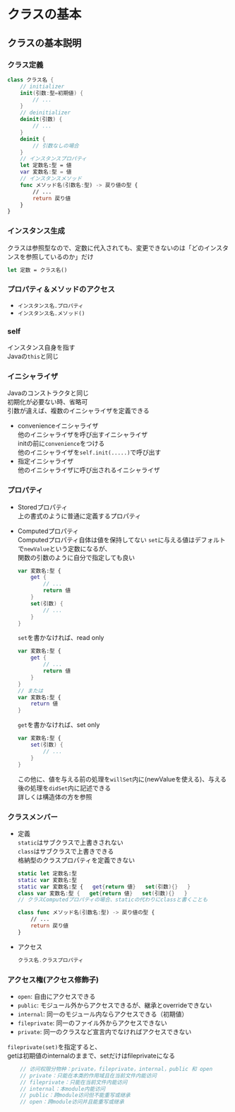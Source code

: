 # クラスの基本

## クラスの基本説明

### クラス定義

```swift
class クラス名 {
    // initializer
    init(引数:型=初期値) {
        // ...
    }
    // deinitializer
    deinit(引数) {
        // ...
    }
    deinit {
        // 引数なしの場合
    }
    // インスタンスプロパティ
    let 定数名:型 = 値
    var 変数名:型 = 値
    // インスタンスメソッド
    func メソッド名(引数名:型) -> 戻り値の型 {
        // ...
        return 戻り値
    }
}
```

### インスタンス生成

クラスは参照型なので、定数に代入されても、変更できないのは「どのインスタンスを参照しているのか」だけ

```swift
let 定数 = クラス名()
```

### プロパティ＆メソッドのアクセス

- `インスタンス名.プロパティ`
- `インスタンス名.メソッド()`

### self

インスタンス自身を指す  
Javaの`this`と同じ

### イニシャライザ

Javaのコンストラクタと同じ  
初期化が必要ない時、省略可  
引数が違えば、複数のイニシャライザを定義できる

- convenienceイニシャライザ  
  他のイニシャライザを呼び出すイニシャライザ  
  initの前に`convenience`をつける  
  他のイニシャライザを`self.init(.....)`で呼び出す
- 指定イニシャライザ  
  他のイニシャライザに呼び出されるイニシャライザ

### プロパティ

- Storedプロパティ  
  上の書式のように普通に定義するプロパティ
- Computedプロパティ  
  Computedプロパティ自体は値を保持してない
  `set`に与える値はデフォルトで`newValue`という定数になるが、  
  関数の引数のように自分で指定しても良い

    ```swift
    var 変数名:型 {
        get {
            // ...
            return 値
        }
        set(引数) {
            // ...
        }
    }
    ```

  `set`を書かなければ、read only

    ```swift
    var 変数名:型 {
        get {
            // ...
            return 値
        }
    }
    // または
    var 変数名:型 {
        return 値
    }
    ```

  `get`を書かなければ、set only

    ```swift
    var 変数名:型 {
        set(引数) {
            // ...
        }
    }
    ```

  この他に、値を与える前の処理を`willSet`内に(newValueを使える)、与える後の処理を`didSet`内に記述できる  
  詳しくは構造体の方を参照

### クラスメンバー

- 定義  
  `static`はサブクラスで上書きされない  
  `class`はサブクラスで上書きできる  
  格納型のクラスプロパティを定義できない

    ```swift
    static let 定数名:型
    static var 変数名:型
    static var 変数名:型 {   get{return 値}   set(引数){}   }
    class var 変数名:型 {   get{return 値}   set(引数){}   }
    // クラスComputedプロパティの場合、staticの代わりにclassと書くことも

    class func メソッド名(引数名:型) -> 戻り値の型 {
        // ...
        return 戻り値
    }
    ```

- アクセス

    ```swift
    クラス名.クラスプロパティ
    ```

### アクセス権(アクセス修飾子)

- `open`: 自由にアクセスできる
- `public`: モジュール外からアクセスできるが、継承とoverrideできない
- `internal`: 同一のモジュール内ならアクセスできる（初期値）
- `fileprivate`: 同一のファイル外からアクセスできない
- `private`: 同一のクラスなど宣言内でなければアクセスできない

`fileprivate(set)`を指定すると、  
getは初期値のinternalのままで、setだけはfileprivateになる

```swift
    // 访问权限分物种：private，fileprivate，internal，public 和 open
    // private：只能在本类的作用域且在当前文件内能访问
    // fileprivate：只能在当前文件内能访问
    // internal：本module内能访问
    // public：跨module访问但不能重写或继承
    // open：跨module访问并且能重写或继承
```
